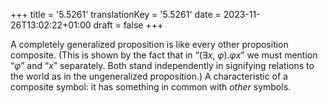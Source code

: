 +++
title = '5.5261'
translationKey = '5.5261'
date = 2023-11-26T13:02:22+01:00
draft = false
+++

A completely generalized proposition is like every other proposition composite. (This is shown by the fact that in “<span class="mathmode"><span class="quant">(<span class="symbol">∃</span><var>x</var>, <var>φ</var>).</span><var>φx</var></span>” we must mention “<span class="mathmode"><var>φ</var></span>” and “<span class="mathmode"><var>x</var></span>” separately. Both stand independently in signifying relations to the world as in the ungeneralized proposition.)
A characteristic of a composite symbol: it has something in common with <em>other</em> symbols.
